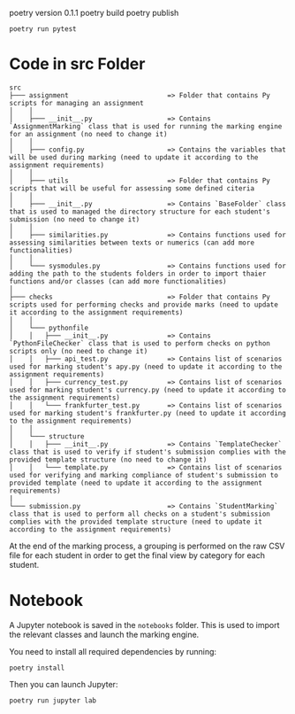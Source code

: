 
poetry version 0.1.1
poetry build
poetry publish

```
poetry run pytest
```

# Code in src Folder
```
src
├─── assignment                         => Folder that contains Py scripts for managing an assignment
│    │
│    ├─── __init__.py                   => Contains `AssignmentMarking` class that is used for running the marking engine for an assignment (no need to change it)
│    │
│    ├─── config.py                     => Contains the variables that will be used during marking (need to update it according to the assignment requirements)
│    │
│    ├─── utils                         => Folder that contains Py scripts that will be useful for assessing some defined citeria
│    │ 
│    ├─── __init__.py                   => Contains `BaseFolder` class that is used to managed the directory structure for each student's submission (no need to change it)
│    │
│    ├─── similarities.py               => Contains functions used for assessing similarities between texts or numerics (can add more functionalities)
│    │
│    └─── sysmodules.py                 => Contains functions used for adding the path to the students folders in order to import thaier functions and/or classes (can add more functionalities)
│    
├─── checks                             => Folder that contains Py scripts used for performing checks and provide marks (need to update it according to the assignment requirements)
│    │
│    └─── pythonfile
│    │   ├─── __init__.py               => Contains `PythonFileChecker` class that is used to perform checks on python scripts only (no need to change it)
│    │   ├─── api_test.py               => Contains list of scenarios used for marking student's apy.py (need to update it according to the assignment requirements)
│    │   ├─── currency_test.py          => Contains list of scenarios used for marking student's currency.py (need to update it according to the assignment requirements)
│    │   └─── frankfurter_test.py       => Contains list of scenarios used for marking student's frankfurter.py (need to update it according to the assignment requirements)
│    │
│    └─── structure
│    │   ├─── __init__.py               => Contains `TemplateChecker` class that is used to verify if student's submission complies with the provided template structure (no need to change it)
│    │   └─── template.py               => Contains list of scenarios used for verifying and marking compliance of student's submission to provided template (need to update it according to the assignment requirements)
|
└─── submission.py                      => Contains `StudentMarking` class that is used to perform all checks on a student's submission complies with the provided template structure (need to update it according to the assignment requirements)
```


At the end of the marking process, a grouping is performed on the raw CSV file for each student in order to get the final view by category for each student.

# Notebook

A Jupyter notebook is saved in the `notebooks` folder. This is used to import the relevant classes and launch the marking engine.

You need to install all required dependencies by running:
```
poetry install
```

Then you can launch Jupyter:
```
poetry run jupyter lab
```
